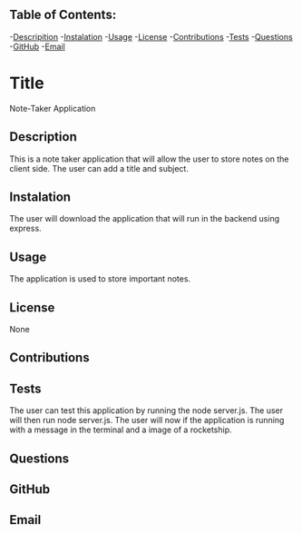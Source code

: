 ## Table of Contents: 
-[Descripition](#Description)
    -[Instalation](#Instalation)
    -[Usage](#Usage)
    -[License](#License)
    -[Contributions](#Contributions)
    -[Tests](#Tests)
    -[Questions](#Questions)
    -[GitHub](#GitHub)
    -[Email](#Email)
    
#  Title 
Note-Taker Application

##  Description
This is a note taker application that will allow the user to store notes on the client side. The user can add a title and subject.

## Instalation
The user will download the application that will run in the backend using express.

## Usage
The application is used to store important notes.

## License
None

## Contributions


## Tests
The user can test this application by running the node server.js. The user will then run node server.js. The user will now if the application is running with a message in the terminal and a image of a rocketship.

## Questions


## GitHub 


## Email
